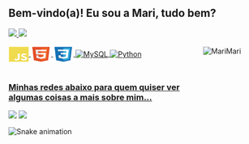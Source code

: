 ## Bem-vindo(a)! Eu sou a Mari, tudo bem?

 <div>
   <a href="https://github.com/MariMari-Pacini">
   <img height="180em" src="https://github-readme-stats.vercel.app/api?username=MariMari-Pacini&show_icons=true&theme=radical&include_all_commits=true&count_private=true"/>
   <img height="180em" src="https://github-readme-stats.vercel.app/api/top-langs/?username=MariMari-Pacini&layout=compact&langs_count=6&theme=radical"/>

</div>
<div style="display: inline_block"><br>
  <img align="center" alt="Js" height="30" width="40" src="https://raw.githubusercontent.com/devicons/devicon/master/icons/javascript/javascript-plain.svg">
  <img align="center" alt="HTML" height="30" width="40" src="https://raw.githubusercontent.com/devicons/devicon/master/icons/html5/html5-original.svg">
  <img align="center" alt="CSS" height="30" width="40" src="https://raw.githubusercontent.com/devicons/devicon/master/icons/css3/css3-original.svg">
  <img align="center" alt="MySQL" height="30" width="40" src="https://cdn.jsdelivr.net/gh/devicons/devicon/icons/mysql/mysql-original.svg">
  <img align="center" alt="Python" height="30" width="40" src="https://cdn.jsdelivr.net/gh/devicons/devicon/icons/python/python-original.svg">
  <img align="right" alt="MariMari" height="120" width="120" src="https://cdn.discordapp.com/attachments/1061713662487834724/1082791257853677698/asasasas.gif">
</div>
 
 <br>
 
  ### Minhas redes abaixo para quem quiser ver algumas coisas a mais sobre mim...
 
<div> 

  <a href="https://www.linkedin.com/in/marianapacini-dataanalyst" target="_blank"><img src="https://img.shields.io/badge/-LinkedIn-%230077B5?style=for-the-badge&logo=linkedin&logoColor=white" target="_blank"></a> 
  <a href = "marimari.pacini@gmail.com"><img src="https://img.shields.io/badge/-Gmail-%23333?style=for-the-badge&logo=gmail&logoColor=white" target="_blank"></a>
 
  ![Snake animation](https://github.com/devemdobro/devemdobro/blob/output/github-contribution-grid-snake.svg)

</div>
